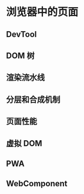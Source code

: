 # 浏览器中的页面

## DevTool




## DOM 树




## 渲染流水线




## 分层和合成机制




## 页面性能




## 虚拟 DOM



## PWA




## WebComponent







